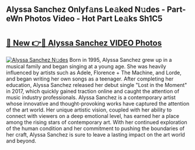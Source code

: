 ## Alyssa Sanchez Onlyf𝚊ns Le𝚊ked N𝚞des - Part-eWn Photos Video - Hot Part Le𝚊ks Sh1C5

# <h2><a href="http://ac3782.deff.icu/?id=Alyssa+Sanchez">🔗 New 👉🔴 Alyssa Sanchez VIDEO Photos</a></h2>

[![Alyssa Sanchez N𝚞des](https://i.imgur.com/rIISA9y.gif)](http://ac3782.deff.icu/?id=Alyssa+Sanchez)
Born in 1995, Alyssa Sanchez grew up in a musical family and began singing at a young age. She was heavily influenced by artists such as Adele, Florence + The Machine, and Lorde, and began writing her own songs as a teenager. After completing her education, Alyssa Sanchez released her debut single "Lost in the Moment" in 2017, which quickly gained traction online and caught the attention of music industry professionals. Alyssa Sanchez is a contemporary artist whose innovative and thought-provoking works have captured the attention of the art world. Her unique artistic vision, coupled with her ability to connect with viewers on a deep emotional level, has earned her a place among the rising stars of contemporary art. With her continued exploration of the human condition and her commitment to pushing the boundaries of her craft, Alyssa Sanchez is sure to leave a lasting impact on the art world and beyond.
